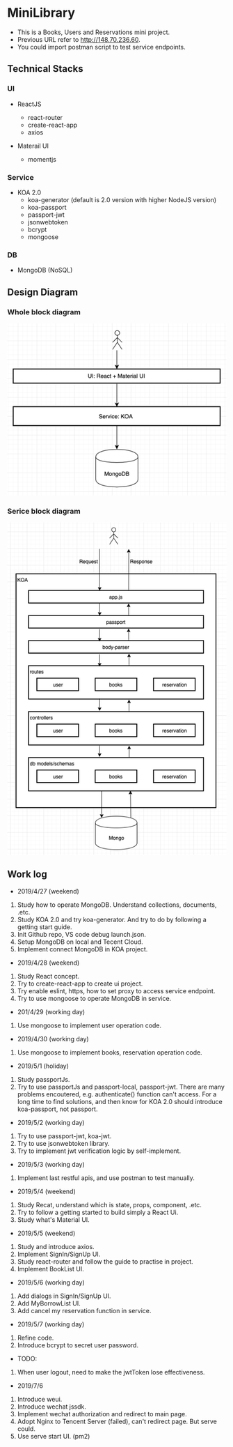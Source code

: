 # MiniLibrary
- This is a Books, Users and Reservations mini project. 
- Previous URL refer to http://148.70.236.60.
- You could import postman script to test service endpoints.  

## **Technical Stacks**

### UI
- ReactJS
    - react-router
    - create-react-app
    - axios

- Materail UI
    - momentjs

### Service
- KOA 2.0  
    - koa-generator (default is 2.0 version with higher NodeJS version)
    - koa-passport
    - passport-jwt
    - jsonwebtoken
    - bcrypt
    - mongoose

### DB
- MongoDB (NoSQL)


## **Design Diagram**
### Whole block diagram
![whole block diagram](./README/whole_block.jpg)

### Serice block diagram
![service diagram](./README/service_block.jpg)


## **Work log**
* 2019/4/27  (weekend)
1. Study how to operate MongoDB. Understand collections, documents, .etc.
2. Study KOA 2.0 and try koa-generator. And try to do by following a getting start guide.
3. Init Github repo, VS code debug launch.json.
4. Setup MongoDB on local and Tecent Cloud. 
5. Implement connect MongoDB in KOA project.

* 2019/4/28 (weekend)
1. Study React concept. 
2. Try to create-react-app to create ui project.
3. Try enable eslint, https, how to set proxy to access service endpoint.
4. Try to use mongoose to operate MongoDB in service.

* 201/4/29 (working day)
1. Use mongoose to implement user operation code.

* 2019/4/30 (working day)
1. Use mongoose to implement books, reservation operation code.

* 2019/5/1 (holiday)
1. Study passportJs. 
2. Try to use passportJs and passport-local, passport-jwt. There are many problems encoutered, e.g. authenticate() function can't access. For a long time to find solutions, and then know for KOA 2.0 should introduce koa-passport, not passport. 


* 2019/5/2 (working day)
1. Try to use passport-jwt, koa-jwt. 
2. Try to use jsonwebtoken library. 
3. Try to implement jwt verification logic by self-implement.


* 2019/5/3 (working day)
1. Implement last restful apis, and use postman to test manually. 

* 2019/5/4 (weekend)
1. Study Recat, understand which is state, props, component, .etc.
2. Try to follow a getting started to build simply a React Ui.
3. Study what's Material UI. 

* 2019/5/5 (weekend)
1. Study and introduce axios.
2. Implement SignIn/SignUp UI.
3. Study react-router and follow the guide to practise in project. 
4. Implement BookList UI.

* 2019/5/6  (working day)
1. Add dialogs in SignIn/SignUp UI.
2. Add MyBorrowList UI.
3. Add cancel my reservation function in service.

* 2019/5/7 (working day)
1. Refine code. 
2. Introduce bcrypt to secret user password.
* TODO:
1. When user logout, need to make the jwtToken lose effectiveness.

* 2019/7/6
1. Introduce weui. 
2. Introduce wechat jssdk. 
3. Implement wechat authorization and redirect to main page.
4. Adopt Nginx to Tencent Server (failed), can't redirect page. But serve could. 
5. Use serve start UI. (pm2)
















